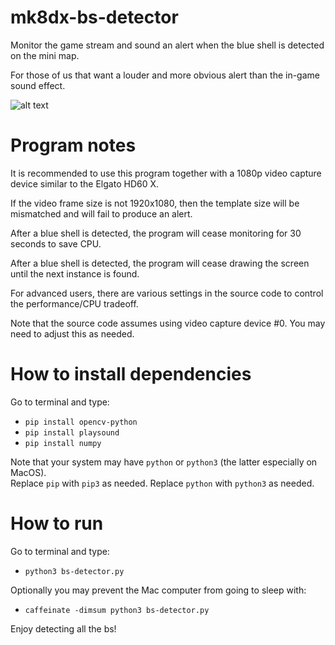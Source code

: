 # mk8dx-bs-detector
Monitor the game stream and sound an alert when the blue shell is detected on the mini map.

For those of us that want a louder and more obvious alert than the in-game sound effect.

![alt text](https://raw.githubusercontent.com/arcprime42/mk8dx-bs-detector/main/screenshot.png)

# Program notes
It is recommended to use this program together with a 1080p video capture device similar to the Elgato HD60 X.

If the video frame size is not 1920x1080, then the template size will be mismatched and will fail to produce an alert.

After a blue shell is detected, the program will cease monitoring for 30 seconds to save CPU.

After a blue shell is detected, the program will cease drawing the screen until the next instance is found.

For advanced users, there are various settings in the source code to control the performance/CPU tradeoff. 

Note that the source code assumes using video capture device #0. You may need to adjust this as needed. 

# How to install dependencies

Go to terminal and type: 
* `pip install opencv-python`
* `pip install playsound`
* `pip install numpy`

Note that your system may have `python` or `python3` (the latter especially on MacOS).  
Replace `pip` with `pip3` as needed. Replace `python` with `python3` as needed.

# How to run
Go to terminal and type:

* `python3 bs-detector.py`

Optionally you may prevent the Mac computer from going to sleep with:

* `caffeinate -dimsum python3 bs-detector.py`

Enjoy detecting all the bs!
